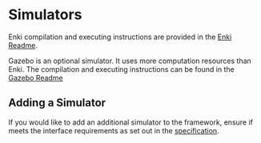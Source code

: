# Simulators
Enki compilation and executing instructions are provided in the [Enki Readme](https://github.com/Lilypads/AI-Line-Follower/blob/master/simulators/enkiSimulator/README.md).

Gazebo is an optional simulator. It uses more computation resources than Enki. The compilation and executing instructions can be found in the [Gazebo Readme](https://github.com/Lilypads/AI-Line-Follower/blob/master/simulators/Gazebo/catkin_ws/src/Readme.md)

## Adding a Simulator

If you would like to add an additional simulator to the framework, ensure if meets the interface requirements as set out in the [specification](https://github.com/Lilypads/AI-Line-Follower/tree/master/interface_specifications).
